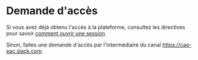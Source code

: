 # Demande d'accès

Si vous avez déjà obtenu l'accès à la plateforme, consultez les
directives pour savoir [comment ouvrir une session](Login.md).

Sinon, faites une demande d'accès par l'intermédiaire du
canal https://cae-eac.slack.com.
